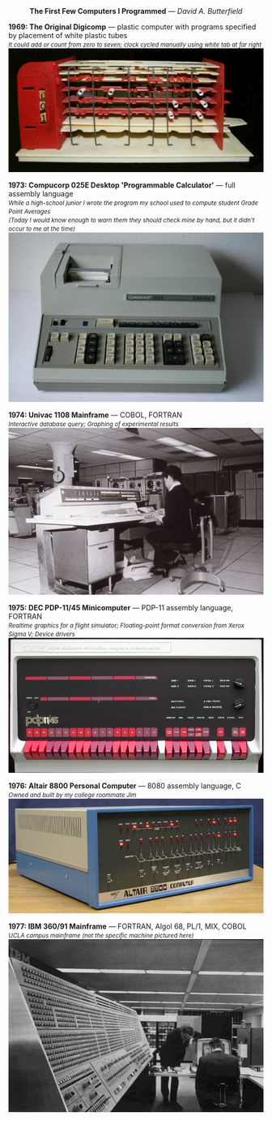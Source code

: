 <center>
<b>The First Few Computers I Programmed</b> &mdash; <em>David A. Butterfield</em>
</center>

<b>1969: The Original Digicomp</b> &mdash; plastic computer with programs specified by placement of white plastic tubes    
<SMALL><em>It could add or count from zero to seven; clock cycled manually using white tab at far right</em></SMALL>    
![1969 Digicomp](https://github.com/DavidButterfield/Random/blob/master/Digicomp.jpg "1969 Digicomp plastic digital computer")

<b>1973: Compucorp 025E Desktop 'Programmable Calculator'</b> &mdash; full assembly language    
<SMALL><em>
While a high-school junior I wrote the program my school used to compute student Grade Point Averages    
(Today I would know enough to warn them they should check mine by hand, but it didn't occur to me at the time)    
</em></SMALL>
![1973 Compucorp 025E](https://github.com/DavidButterfield/Random/blob/master/Compucorp_025E.jpg "1973 Compucorp 025E desktop computer")

<b>1974: Univac 1108 Mainframe</b> &mdash; COBOL, FORTRAN    
<SMALL><em>Interactive database query; Graphing of experimental results</em></SMALL>    
![1974 Univac 1108](https://github.com/DavidButterfield/Random/blob/master/Univac_1108.jpg "1974 Univac 1108 mainframe")

<b>1975: DEC PDP-11/45 Minicomputer</b> &mdash; PDP-11 assembly language, FORTRAN    
<SMALL><em>Realtime graphics for a flight simulator; Floating-point format conversion from Xerox Sigma V; Device drivers</em></SMALL>    
![1975 PDP-11/45](https://github.com/DavidButterfield/Random/blob/master/pdp11-45.jpg "1975 Digital Equipment Corporation PDP-11/45 minicomputer")

<b>1976: Altair 8800 Personal Computer</b> &mdash; 8080 assembly language, C    
<SMALL><em>Owned and built by my college roommate Jim</em></SMALL>    
![1976 Altair 8080](https://github.com/DavidButterfield/Random/blob/master/Altair_8080.jpg "1976 Altair 8080 personal computer")

<b>1977: IBM 360/91 Mainframe</b> &mdash; FORTRAN, Algol 68, PL/1, MIX, COBOL    
<SMALL><em>UCLA campus mainframe (not the specific machine pictured here)</em></SMALL>    
![1977 IBM 360/91](https://github.com/DavidButterfield/Random/blob/master/IBM_360-91.jpg "1977 IBM 360/91 mainframe")
